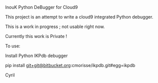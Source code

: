 InouK Python DeBugger for Cloud9

This project is an attempt to write a cloud9 integrated Python debugger.

This is a work in progress ; not usable right now.

Currently this work is Private !

To use:

Install Python IKPdb debugger

pip install git+git@bitbucket.org:cmorisse/ikpdb.git#egg=ikpdb





Cyril
